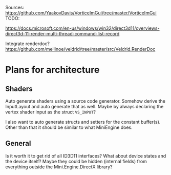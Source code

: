 Sources: https://github.com/YaakovDavis/VorticeImGui/tree/master/VorticeImGui
TODO:

https://docs.microsoft.com/en-us/windows/win32/direct3d11/overviews-direct3d-11-render-multi-thread-command-list-record

Integrate renderdoc?
https://github.com/mellinoe/veldrid/tree/master/src/Veldrid.RenderDoc



# Plans for architecture

## Shaders
Auto generate shaders using a source code generator. Somehow derive the InputLayout and auto generate that as well. 
Maybe by always declaring the vertex shader input as the struct `VS_INPUT`?

I also want to auto generate structs and setters for the constant buffer(s).
Other than that it should be similar to what MiniEngine does.

## General

Is it worth it to get rid of all ID3D11 interfaces? What about device states and the device itself?
Maybe they could be hidden (internal fields) from everything outside the Mini.Engine.DirectX library?